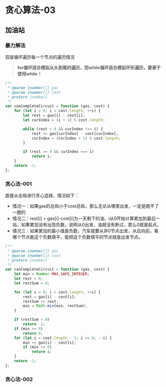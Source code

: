 # 贪心算法-03

## 加油站

### 暴力解法

双层循环遍历每一个节点的遍历情况

> **for循环适合模拟从头到尾的遍历，而while循环适合模拟环形遍历，要善于使用while！**

```javascript
/**
 * @param {number[]} gas
 * @param {number[]} cost
 * @return {number}
 */
var canCompleteCircuit = function (gas, cost) {
    for (let i = 0; i < cost.length; ++i) {
        let rest = gas[i] - cost[i];
        let curIndex = (i + 1) % cost.length;

        while (rest > 0 && curIndex !== i) {
            rest += gas[curIndex] - cost[curIndex];
            curIndex = (curIndex + 1) % cost.length;
        }

        if (rest >= 0 && curIndex === i)
            return i;
    }
    return -1;
};
```

### 贪心法-001



直接从全局进行贪心选择，情况如下：

* 情况一：如果gas的总和小于cost总和，那么无论从哪里出发，一定是跑不了一圈的
* 情况二：rest\[i\] = gas\[i\]-cost\[i\]为一天剩下的油，i从0开始计算累加到最后一站，如果累加没有出现负数，说明从0出发，油就没有断过，那么0就是起点。
* 情况三：如果累加的最小值是负数，汽车就要从非0节点出发，从后向前，看哪个节点能这个负数填平，能把这个负数填平的节点就是出发节点。

```javascript
/**
 * @param {number[]} gas
 * @param {number[]} cost
 * @return {number}
 */
var canCompleteCircuit = function (gas, cost) {
    let min = Number.MAX_SAFE_INTEGER;
    let rest = 0;
    let restSum = 0;

    for (let i = 0; i < cost.length; ++i) {
        rest = gas[i] - cost[i];
        restSum += rest;
        min = Math.min(min, restSum);
    }

    if (restSum < 0)
        return -1;
    if (min >= 0)
        return 0;
    for (let i = cost.length - 1; i >= 0; --i) {
        min += gas[i] - cost[i];
        if (min >= 0)
            return i;
    }
    return -1;
};
```

### 贪心法-002



